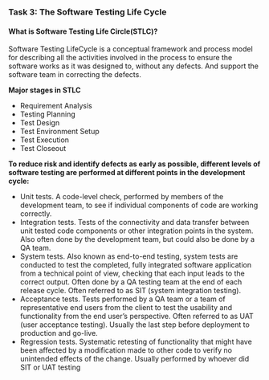 ### Task 3: The Software Testing Life Cycle
#### What is Software Testing Life Circle(STLC)?
Software Testing LifeCycle is a conceptual framework and process model for describing all the activities involved in the process to ensure the software works as it was designed to, without any defects. And support the software team in correcting the defects.

**Major stages in STLC**
- Requirement Analysis
- Testing Planning
- Test Design
- Test Environment Setup
- Test Execution
- Test Closeout

**To reduce risk and identify defects as early as possible, different levels of software testing are performed at different points in the development cycle:**

- Unit tests. A code-level check, performed by members of the development team, to see if individual components of code are working correctly.
- Integration tests. Tests of the connectivity and data transfer between unit tested code components or other integration points in the system. Also often done by the development team, but could also be done by a QA team.
- System tests. Also known as end-to-end testing, system tests are conducted to test the completed, fully integrated software application from a technical point of view, checking that each input leads to the correct output. Often done by a QA testing team at the end of each release cycle. Often referred to as SIT (system integration testing).
- Acceptance tests. Tests performed by a QA team or a team of representative end users from the client to test the usability and functionality from the end user’s perspective.   Often referred to as UAT (user acceptance testing). Usually the last step before deployment to production and go-live.
- Regression tests. Systematic retesting of functionality that might have been affected by a modification made to other code to verify no unintended effects of the change. Usually performed by whoever did SIT or UAT testing
